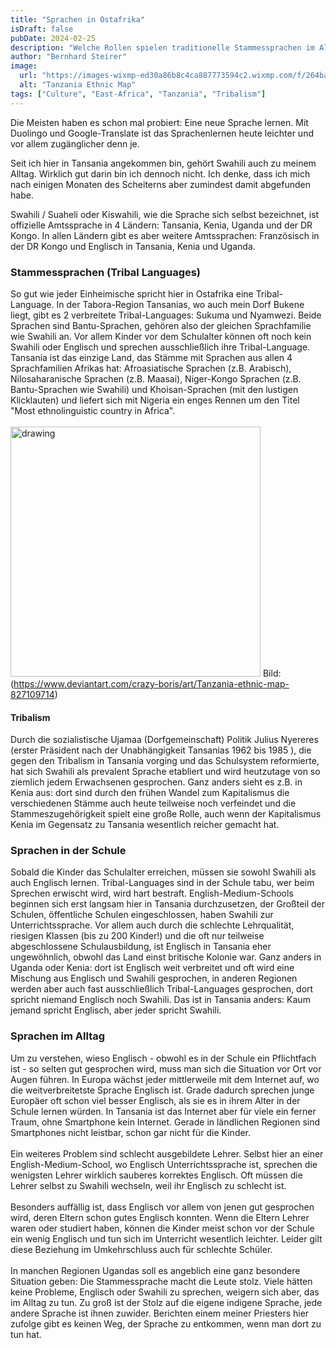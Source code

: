 ```yaml
---
title: "Sprachen in Ostafrika"
isDraft: false
pubDate: 2024-02-25
description: "Welche Rollen spielen traditionelle Stammessprachen im Alltag, können sich Leute verständigen? Welche Sprachen lernen Kinder in der Schule und wie sieht es neben Tansania in z.B. Kenia oder Uganda aus? Auch Englisch im Speziellen und wie verbreitet es in verschiedenen Ländern ist wird behandelt."
author: "Bernhard Steirer"
image:
  url: "https://images-wixmp-ed30a86b8c4ca887773594c2.wixmp.com/f/264ba5c9-a288-4be8-aa73-42e4f72b8026/ddoftxu-0b5bfeda-5754-4e12-952a-fa7c4be286f5.png?token=eyJ0eXAiOiJKV1QiLCJhbGciOiJIUzI1NiJ9.eyJzdWIiOiJ1cm46YXBwOjdlMGQxODg5ODIyNjQzNzNhNWYwZDQxNWVhMGQyNmUwIiwiaXNzIjoidXJuOmFwcDo3ZTBkMTg4OTgyMjY0MzczYTVmMGQ0MTVlYTBkMjZlMCIsIm9iaiI6W1t7InBhdGgiOiJcL2ZcLzI2NGJhNWM5LWEyODgtNGJlOC1hYTczLTQyZTRmNzJiODAyNlwvZGRvZnR4dS0wYjViZmVkYS01NzU0LTRlMTItOTUyYS1mYTdjNGJlMjg2ZjUucG5nIn1dXSwiYXVkIjpbInVybjpzZXJ2aWNlOmZpbGUuZG93bmxvYWQiXX0.X9QT4edSn_k2i62cLvvlcKbYy1p7T-MUlVG6TYJbr_w"
  alt: "Tanzania Ethnic Map"
tags: ["Culture", "East-Africa", "Tanzania", "Tribalism"]
---
```


Die Meisten haben es schon mal probiert: Eine neue Sprache lernen. Mit Duolingo und Google-Translate ist das Sprachenlernen heute leichter und vor allem zugänglicher denn je.

Seit ich hier in Tansania angekommen bin, gehört Swahili auch zu meinem Alltag. Wirklich gut darin bin ich dennoch nicht. Ich denke, dass ich mich nach einigen Monaten des Scheiterns aber zumindest damit abgefunden habe.

Swahili / Suaheli oder Kiswahili, wie die Sprache sich selbst bezeichnet, ist offizielle Amtssprache in 4 Ländern: Tansania, Kenia, Uganda und der DR Kongo. In allen Ländern gibt es aber weitere Amtssprachen: Französisch in der DR Kongo und Englisch in Tansania, Kenia und Uganda.

### Stammessprachen (Tribal Languages)

So gut wie jeder Einheimische spricht hier in Ostafrika eine Tribal-Language. In der Tabora-Region Tansanias, wo auch mein Dorf Bukene liegt, gibt es 2 verbreitete Tribal-Languages: Sukuma und Nyamwezi. Beide Sprachen sind Bantu-Sprachen, gehören also der gleichen Sprachfamilie wie Swahili an. Vor allem Kinder vor dem Schulalter können oft noch kein Swahili oder Englisch und sprechen ausschließlich ihre Tribal-Language. Tansania ist das einzige Land, das Stämme mit Sprachen aus allen 4 Sprachfamilien Afrikas hat: Afroasiatische Sprachen (z.B. Arabisch), Nilosaharanische Sprachen (z.B. Maasai), Niger-Kongo Sprachen (z.B. Bantu-Sprachen wie Swahili) und Khoisan-Sprachen (mit den lustigen Klicklauten) und liefert sich mit Nigeria ein enges Rennen um den Titel "Most ethnolinguistic country in Africa".
<br><br>
<img src="https://images-wixmp-ed30a86b8c4ca887773594c2.wixmp.com/f/264ba5c9-a288-4be8-aa73-42e4f72b8026/ddoftxu-0b5bfeda-5754-4e12-952a-fa7c4be286f5.png?token=eyJ0eXAiOiJKV1QiLCJhbGciOiJIUzI1NiJ9.eyJzdWIiOiJ1cm46YXBwOjdlMGQxODg5ODIyNjQzNzNhNWYwZDQxNWVhMGQyNmUwIiwiaXNzIjoidXJuOmFwcDo3ZTBkMTg4OTgyMjY0MzczYTVmMGQ0MTVlYTBkMjZlMCIsIm9iaiI6W1t7InBhdGgiOiJcL2ZcLzI2NGJhNWM5LWEyODgtNGJlOC1hYTczLTQyZTRmNzJiODAyNlwvZGRvZnR4dS0wYjViZmVkYS01NzU0LTRlMTItOTUyYS1mYTdjNGJlMjg2ZjUucG5nIn1dXSwiYXVkIjpbInVybjpzZXJ2aWNlOmZpbGUuZG93bmxvYWQiXX0.X9QT4edSn_k2i62cLvvlcKbYy1p7T-MUlVG6TYJbr_w" alt="drawing" width="400"/>
Bild: (https://www.deviantart.com/crazy-boris/art/Tanzania-ethnic-map-827109714)

#### Tribalism

Durch die sozialistische Ujamaa (Dorfgemeinschaft) Politik Julius Nyereres (erster Präsident nach der Unabhängigkeit Tansanias 1962 bis 1985 ), die gegen den Tribalism in Tansania vorging und das Schulsystem reformierte, hat sich Swahili als prevalent Sprache etabliert und wird heutzutage von so ziemlich jedem Erwachsenen gesprochen. Ganz anders sieht es z.B. in Kenia aus: dort sind durch den frühen Wandel zum Kapitalismus die verschiedenen Stämme auch heute teilweise noch verfeindet und die Stammeszugehörigkeit spielt eine große Rolle, auch wenn der Kapitalismus Kenia im Gegensatz zu Tansania wesentlich reicher gemacht hat.

### Sprachen in der Schule

Sobald die Kinder das Schulalter erreichen, müssen sie sowohl Swahili als auch Englisch lernen. Tribal-Languages sind in der Schule tabu, wer beim Sprechen erwischt wird, wird hart bestraft. English-Medium-Schools beginnen sich erst langsam hier in Tansania durchzusetzen, der Großteil der Schulen, öffentliche Schulen eingeschlossen, haben Swahili zur Unterrichtssprache. Vor allem auch durch die schlechte Lehrqualität, riesigen Klassen (bis zu 200 Kinder!) und die oft nur teilweise abgeschlossene Schulausbildung, ist Englisch in Tansania eher ungewöhnlich, obwohl das Land einst britische Kolonie war. Ganz anders in Uganda oder Kenia: dort ist Englisch weit verbreitet und oft wird eine Mischung aus Englisch und Swahili gesprochen, in anderen Regionen werden aber auch fast ausschließlich Tribal-Languages gesprochen, dort spricht niemand Englisch noch Swahili. Das ist in Tansania anders: Kaum jemand spricht Englisch, aber jeder spricht Swahili.

### Sprachen im Alltag

Um zu verstehen, wieso Englisch - obwohl es in der Schule ein Pflichtfach ist - so selten gut gesprochen wird, muss man sich die Situation vor Ort vor Augen führen. In Europa wächst jeder mittlerweile mit dem Internet auf, wo die weitverbreitetste Sprache Englisch ist. Grade dadurch sprechen junge Europäer oft schon viel besser Englisch, als sie es in ihrem Alter in der Schule lernen würden. In Tansania ist das Internet aber für viele ein ferner Traum, ohne Smartphone kein Internet. Gerade in ländlichen Regionen sind Smartphones nicht leistbar, schon gar nicht für die Kinder.
<br><br>
Ein weiteres Problem sind schlecht ausgebildete Lehrer. Selbst hier an einer English-Medium-School, wo Englisch Unterrichtssprache ist, sprechen die wenigsten Lehrer wirklich sauberes korrektes Englisch. Oft müssen die Lehrer selbst zu Swahili wechseln, weil ihr Englisch zu schlecht ist.
<br><br>
Besonders auffällig ist, dass Englisch vor allem von jenen gut gesprochen wird, deren Eltern schon gutes Englisch konnten. Wenn die Eltern Lehrer waren oder studiert haben, können die Kinder meist schon vor der Schule ein wenig Englisch und tun sich im Unterricht wesentlich leichter. Leider gilt diese Beziehung im Umkehrschluss auch für schlechte Schüler.
<br><br>
In manchen Regionen Ugandas soll es angeblich eine ganz besondere Situation geben: Die Stammessprache macht die Leute stolz. Viele hätten keine Probleme, Englisch oder Swahili zu sprechen, weigern sich aber, das im Alltag zu tun. Zu groß ist der Stolz auf die eigene indigene Sprache, jede andere Sprache ist ihnen zuwider. Berichten einem meiner Priesters hier zufolge gibt es keinen Weg, der Sprache zu entkommen, wenn man dort zu tun hat.
